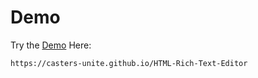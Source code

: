 # Demo
Try the [Demo](https://casters-unite.github.io/HTML-Rich-Text-Editor
) Here: 
    
    https://casters-unite.github.io/HTML-Rich-Text-Editor
